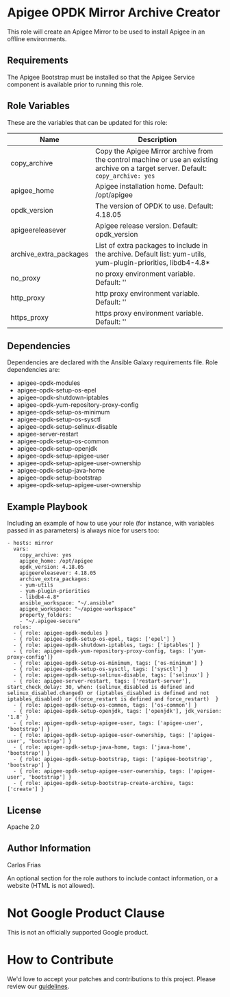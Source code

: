 # Apigee OPDK Mirror Archive Creator

This role will create an Apigee Mirror to be used to install Apigee in an offline environments.

Requirements
------------

The Apigee Bootstrap must be installed so that the Apigee Service component is available prior to 
running this role. 

Role Variables
--------------

These are the variables that can be updated for this role:

| Name | Description |
| --- | --- |
| copy_archive | Copy the Apigee Mirror archive from the control machine or use an existing archive on a target server. Default: `copy_archive: yes` |
| apigee_home | Apigee installation home. Default: /opt/apigee |
| opdk_version | The version of OPDK to use. Default: 4.18.05 |
| apigeereleasever | Apigee release version. Default: opdk_version |
| archive_extra_packages | List of extra packages to include in the archive. Default list: yum-utils, yum-plugin-priorities, libdb4-4.8* |
| no_proxy | no proxy environment variable. Default: '' |
| http_proxy | http proxy environment variable. Default: '' |
| https_proxy | https proxy environment variable. Default: '' |

Dependencies
------------

Dependencies are declared with the Ansible Galaxy requirements file. Role dependencies are:

* apigee-opdk-modules
* apigee-opdk-setup-os-epel
* apigee-opdk-shutdown-iptables
* apigee-opdk-yum-repository-proxy-config
* apigee-opdk-setup-os-minimum
* apigee-opdk-setup-os-sysctl
* apigee-opdk-setup-selinux-disable
* apigee-server-restart
* apigee-opdk-setup-os-common
* apigee-opdk-setup-openjdk
* apigee-opdk-setup-apigee-user
* apigee-opdk-setup-apigee-user-ownership
* apigee-opdk-setup-java-home
* apigee-opdk-setup-bootstrap
* apigee-opdk-setup-apigee-user-ownership


Example Playbook
----------------

Including an example of how to use your role (for instance, with variables passed in as parameters) 
is always nice for users too:

    - hosts: mirror
      vars: 
        copy_archive: yes
        apigee_home: /opt/apigee
        opdk_version: 4.18.05
        apigeereleasever: 4.18.05
        archive_extra_packages: 
        - yum-utils
        - yum-plugin-priorities
        - libdb4-4.8*
        ansible_workspace: "~/.ansible"
        apigee_workspace: "~/apigee-workspace"
        property_folders:
        - "~/.apigee-secure"
      roles:
      - { role: apigee-opdk-modules }
      - { role: apigee-opdk-setup-os-epel, tags: ['epel'] }
      - { role: apigee-opdk-shutdown-iptables, tags: ['iptables'] }
      - { role: apigee-opdk-yum-repository-proxy-config, tags: ['yum-proxy-config']}
      - { role: apigee-opdk-setup-os-minimum, tags: ['os-minimum'] }
      - { role: apigee-opdk-setup-os-sysctl, tags: ['sysctl'] }
      - { role: apigee-opdk-setup-selinux-disable, tags: ['selinux'] }
      - { role: apigee-server-restart, tags: ['restart-server'], start_check_delay: 30, when: (selinux_disabled is defined and selinux_disabled.changed) or (iptables_disabled is defined and not iptables_disabled) or (force_restart is defined and force_restart)  }
      - { role: apigee-opdk-setup-os-common, tags: ['os-common'] }
      - { role: apigee-opdk-setup-openjdk, tags: ['openjdk'], jdk_version: '1.8' }
      - { role: apigee-opdk-setup-apigee-user, tags: ['apigee-user', 'bootstrap'] }
      - { role: apigee-opdk-setup-apigee-user-ownership, tags: ['apigee-user', 'bootstrap'] }
      - { role: apigee-opdk-setup-java-home, tags: ['java-home', 'bootstrap'] }
      - { role: apigee-opdk-setup-bootstrap, tags: ['apigee-bootstrap', 'bootstrap'] }
      - { role: apigee-opdk-setup-apigee-user-ownership, tags: ['apigee-user', 'bootstrap'] }
      - { role: apigee-opdk-setup-bootstrap-create-archive, tags: ['create'] }

License
-------

Apache 2.0

Author Information
------------------

Carlos Frias

An optional section for the role authors to include contact information, or a website (HTML is not allowed).
<!-- BEGIN Google Required Disclaimer -->

# Not Google Product Clause

This is not an officially supported Google product.
<!-- END Google Required Disclaimer -->
<!-- BEGIN Google How To Contribute -->
# How to Contribute

We'd love to accept your patches and contributions to this project. Please review our [guidelines](CONTRIBUTING.md).
<!-- END Google How To Contribute -->
